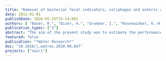 ```yaml
---
title: "Removal of bacterial fecal indicators, coliphages and enteric adenoviruses from waters with high fecal pollution by slow sand filtration"
date: 2011-01-01
publishDate: 2020-05-25T15:14:06Z
authors: [ "Bauer, R.", "Dizer, H.", "Graeber, I.", "Rosenwinkel, K.-H.", "López-Pila, J. M." ]
publication_types: ["2"]
abstract: "The aim of the present study was to estimate the performance of slow sand filtration (SSF) facilities, including the time needed for reaching stabilization (maturation), operated with surface water bearing high fecal contamination, representing realistic conditions of rivers in many emerging countries. Surface water spiked with wastewater was infiltrated at different pore water velocities (PWV) and samples were collected at different migration distances. The samples were analyzed for phages and to a lesser extent for fecal bacteria and enteric adenoviruses. At the PWV of 50 cm/d, at which somatic phages showed highest removal, their mean log10 removal after 90 cm migration was 3.2. No substantial differences of removal rates were observed at PWVs between 100 and 900 cm/d (2.3 log10 mean removal). The log10 mean removal of somatic phages was less than the observed for fecal bacteria and tended more towards that of enteric adenoviruses This makes somatic phages a potentially better process indicator than Escherichia coli for the removal of viruses in SSF. We conclude that SSF, and by inference in larger scale river bank filtration (RBF), is an excellent option as a component in multi-barrier systems for drinking water treatment also in areas where the sources of raw water are considerably fecally polluted, as often found in many emerging countries."
featured: false
publication: "*Water Research*"
doi: "10.1016/j.watres.2010.08.047"
projects: ["nasri"]
---
```


